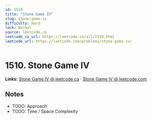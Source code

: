 ```yaml
--- 
id: 1510
title: "Stone Game IV"
slug: stone-game-iv
difficulty: Hard
lock: Normal
source: leetcode.ca
leetcode_ca_url: https://leetcode.ca/all/1510.html
leetcode_url: https://leetcode.com/problems/stone-game-iv/
---
```


# 1510. Stone Game IV

**Links:** [Stone Game IV @ leetcode.ca](https://leetcode.ca/all/1510.html) · [Stone Game IV @ leetcode.com](https://leetcode.com/problems/stone-game-iv/)

## Notes
- TODO: Approach
- TODO: Time / Space Complexity
